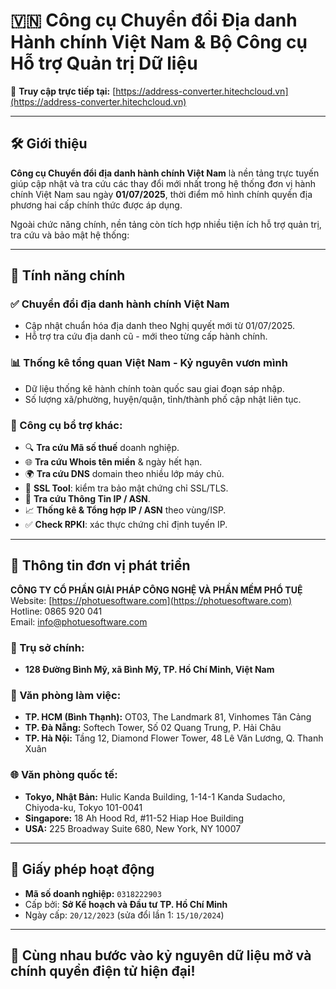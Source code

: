 # 🇻🇳 Công cụ Chuyển đổi Địa danh Hành chính Việt Nam & Bộ Công cụ Hỗ trợ Quản trị Dữ liệu

🔗 **Truy cập trực tiếp tại:** [https://address-converter.hitechcloud.vn](https://address-converter.hitechcloud.vn)

---

## 🛠 Giới thiệu

**Công cụ Chuyển đổi địa danh hành chính Việt Nam** là nền tảng trực tuyến giúp cập nhật và tra cứu các thay đổi mới nhất trong hệ thống đơn vị hành chính Việt Nam sau ngày **01/07/2025**, thời điểm mô hình chính quyền địa phương hai cấp chính thức được áp dụng.

Ngoài chức năng chính, nền tảng còn tích hợp nhiều tiện ích hỗ trợ quản trị, tra cứu và bảo mật hệ thống:

---

## 🎯 Tính năng chính

### ✅ Chuyển đổi địa danh hành chính Việt Nam
- Cập nhật chuẩn hóa địa danh theo Nghị quyết mới từ 01/07/2025.
- Hỗ trợ tra cứu địa danh cũ - mới theo từng cấp hành chính.

### 📊 Thống kê tổng quan Việt Nam - Kỷ nguyên vươn mình
- Dữ liệu thống kê hành chính toàn quốc sau giai đoạn sáp nhập.
- Số lượng xã/phường, huyện/quận, tỉnh/thành phố cập nhật liên tục.

### 💼 Công cụ bổ trợ khác:
- 🔍 **Tra cứu Mã số thuế** doanh nghiệp.
- 🌐 **Tra cứu Whois tên miền** & ngày hết hạn.
- 🌍 **Tra cứu DNS** domain theo nhiều lớp máy chủ.
- 🔐 **SSL Tool**: kiểm tra bảo mật chứng chỉ SSL/TLS.
- 🧠 **Tra cứu Thông Tin IP / ASN**.
- 📈 **Thống kê & Tổng hợp IP / ASN** theo vùng/ISP.
- ✅ **Check RPKI**: xác thực chứng chỉ định tuyến IP.

---

## 🏢 Thông tin đơn vị phát triển

**CÔNG TY CỔ PHẦN GIẢI PHÁP CÔNG NGHỆ VÀ PHẦN MỀM PHỔ TUỆ**  
Website: [https://photuesoftware.com](https://photuesoftware.com)  
Hotline: 0865 920 041  
Email: info@photuesoftware.com  

### 📍 Trụ sở chính:
- **128 Đường Bình Mỹ, xã Bình Mỹ, TP. Hồ Chí Minh, Việt Nam**

### 🏢 Văn phòng làm việc:
- **TP. HCM (Bình Thạnh):** OT03, The Landmark 81, Vinhomes Tân Cảng  
- **TP. Đà Nẵng:** Softech Tower, Số 02 Quang Trung, P. Hải Châu  
- **TP. Hà Nội:** Tầng 12, Diamond Flower Tower, 48 Lê Văn Lương, Q. Thanh Xuân

### 🌐 Văn phòng quốc tế:
- **Tokyo, Nhật Bản:** Hulic Kanda Building, 1-14-1 Kanda Sudacho, Chiyoda-ku, Tokyo 101-0041  
- **Singapore:** 18 Ah Hood Rd, #11-52 Hiap Hoe Building  
- **USA:** 225 Broadway Suite 680, New York, NY 10007

---

## 📄 Giấy phép hoạt động

- **Mã số doanh nghiệp:** `0318222903`  
- Cấp bởi: **Sở Kế hoạch và Đầu tư TP. Hồ Chí Minh**  
- Ngày cấp: `20/12/2023` (sửa đổi lần 1: `15/10/2024`)

---

## 🚀 Cùng nhau bước vào kỷ nguyên dữ liệu mở và chính quyền điện tử hiện đại!
